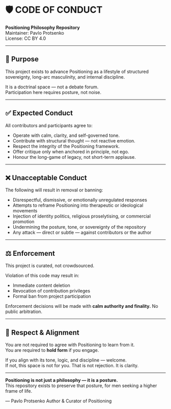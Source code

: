 # 🛡️ CODE OF CONDUCT  
**Positioning Philosophy Repository**  
Maintainer: Pavlo Protsenko  
License: CC BY 4.0

---

## 📖 Purpose

This project exists to advance Positioning as a lifestyle of structured sovereignty, long-arc masculinity, and internal discipline.

It is a doctrinal space — not a debate forum.  
Participation here requires posture, not noise.

---

## ✅ Expected Conduct

All contributors and participants agree to:

- Operate with calm, clarity, and self-governed tone.  
- Contribute with structural thought — not reactive emotion.  
- Respect the integrity of the Positioning framework.  
- Offer critique only when anchored in principle, not ego.  
- Honour the long-game of legacy, not short-term applause.

---

## ❌ Unacceptable Conduct

The following will result in removal or banning:

- Disrespectful, dismissive, or emotionally unregulated responses  
- Attempts to reframe Positioning into therapeutic or ideological movements  
- Injection of identity politics, religious proselytising, or commercial promotion  
- Undermining the posture, tone, or sovereignty of the repository  
- Any attack — direct or subtle — against contributors or the author

---

## ⚖️ Enforcement

This project is curated, not crowdsourced.

Violation of this code may result in:

- Immediate content deletion  
- Revocation of contribution privileges  
- Formal ban from project participation

Enforcement decisions will be made with **calm authority and finality.** No public arbitration.

---

## 🤝 Respect & Alignment

You are not required to agree with Positioning to learn from it.  
You are required to **hold form** if you engage.

If you align with its tone, logic, and discipline — welcome.  
If not, this space is not for you. That is not rejection. It is clarity.

---

**Positioning is not just a philosophy — it is a posture.**  
This repository exists to preserve that posture, for men seeking a higher frame of life.

— Pavlo Protsenko
Author & Curator of Positioning
